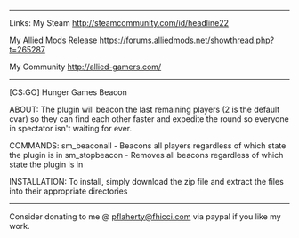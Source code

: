 ------------------------------------------------------------------------------
Links:
My Steam
http://steamcommunity.com/id/headline22

My Allied Mods Release
https://forums.alliedmods.net/showthread.php?t=265287

My Community
http://allied-gamers.com/

-------------------------------------------------------------------------------
[CS:GO] Hunger Games Beacon

ABOUT:
The plugin will beacon the last remaining players (2 is the default cvar) so they can find each other faster and expedite the round so everyone in spectator isn't waiting for ever. 

COMMANDS: 
sm_beaconall - Beacons all players regardless of which state the plugin is in
sm_stopbeacon - Removes all beacons regardless of which state the plugin is in

INSTALLATION:
To install, simply download the zip file and extract the files into their appropriate directories

-------------------------------------------------------------------------------

Consider donating to me @ pflaherty@fhicci.com via paypal if you like my work.
